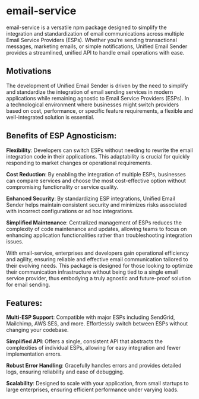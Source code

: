# email-service
email-service is a versatile npm package designed to simplify the integration and standardization of email communications across multiple Email Service Providers (ESPs). Whether you're sending transactional messages, marketing emails, or simple notifications, Unified Email Sender provides a streamlined, unified API to handle email operations with ease.

## Motivations
The development of Unified Email Sender is driven by the need to simplify and standardize the integration of email sending services in modern applications while remaining agnostic to Email Service Providers (ESPs). In a technological environment where businesses might switch providers based on cost, performance, or specific feature requirements, a flexible and well-integrated solution is essential.

## Benefits of ESP Agnosticism:

**Flexibility**: Developers can switch ESPs without needing to rewrite the email integration code in their applications. This adaptability is crucial for quickly responding to market changes or operational requirements.

**Cost Reduction**: By enabling the integration of multiple ESPs, businesses can compare services and choose the most cost-effective option without compromising functionality or service quality.

**Enhanced Security**: By standardizing ESP integrations, Unified Email Sender helps maintain consistent security and minimizes risks associated with incorrect configurations or ad hoc integrations.

**Simplified Maintenance**: Centralized management of ESPs reduces the complexity of code maintenance and updates, allowing teams to focus on enhancing application functionalities rather than troubleshooting integration issues.

With email-service, enterprises and developers gain operational efficiency and agility, ensuring reliable and effective email communication tailored to their evolving needs. This package is designed for those looking to optimize their communication infrastructure without being tied to a single email service provider, thus embodying a truly agnostic and future-proof solution for email sending.



## Features:

**Multi-ESP Support**: Compatible with major ESPs including SendGrid, Mailchimp, AWS SES, and more. Effortlessly switch between ESPs without changing your codebase.

**Simplified API**: Offers a single, consistent API that abstracts the complexities of individual ESPs, allowing for easy integration and fewer implementation errors.

**Robust Error Handling**: Gracefully handles errors and provides detailed logs, ensuring reliability and ease of debugging.

**Scalability**: Designed to scale with your application, from small startups to large enterprises, ensuring efficient performance under varying loads.